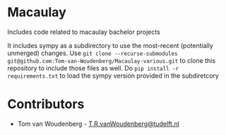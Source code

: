 # Macaulay
 Includes code related to macaulay bachelor projects

It includes sympy as a subdirectory to use the most-recent (potentially unmerged) changes. Use `git clone --recurse-submodules git@github.com:Tom-van-Woudenberg/Macaulay-various.git` to clone this repository to include those files as well. Do `pip install -r requirements.txt` to load the sympy version provided in the subdiretcory

# Contributors
- Tom van Woudenberg - T.R.vanWoudenberg@tudelft.nl
